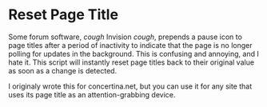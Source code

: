 # Reset Page Title

Some forum software, *cough* Invision *cough*, prepends a pause icon to page titles after a period of inactivity to indicate that the page is no longer polling for updates in the background. This is confusing and annoying, and I hate it. This script will instantly reset page titles back to their original value as soon as a change is detected.

I originaly wrote this for concertina.net, but you can use it for any site that uses its page title as an attention-grabbing device.